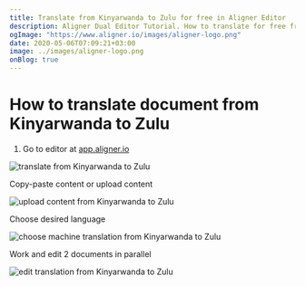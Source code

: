 ```yaml
---
title: Translate from Kinyarwanda to Zulu for free in Aligner Editor
description: Aligner Dual Editor Tutorial. How to translate for free from Kinyarwanda to Zulu. Aligner is multilingual document management platform. 
ogImage: "https://www.aligner.io/images/aligner-logo.png"
date: 2020-05-06T07:09:21+03:00
image: ../images/aligner-logo.png
onBlog: true
---
```


# How to translate document from Kinyarwanda to Zulu

1. Go to editor at [app.aligner.io](https://app.aligner.io "Aligner App web page")

![translate from Kinyarwanda to Zulu](../aligner-blank-editor.png "translate from Kinyarwanda to Zulu")

Copy-paste content or upload content

![upload content from Kinyarwanda to Zulu](../aligner-uploaded-document.png "upload content from Kinyarwanda to Zulu")

Choose desired language

![choose machine translation from Kinyarwanda to Zulu](../aligner-language-dropdown.png "choose machine translation from Kinyarwanda to Zulu")

Work and edit 2 documents in parallel

![edit translation from Kinyarwanda to Zulu](../aligner-double-sitded-editor.png "edit translation from Kinyarwanda to Zulu")


